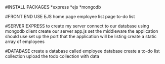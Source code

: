 #INSTALL PACKAGES
*express 
*ejs
*mongodb

#FRONT END
USE EJS 
home page 
employee list page 
to-do list

#SERVER
EXPRESS to create my server 
connect to our database using mongodb client
create our server app.js
set the middleware the application should use 
set up the port that the application will be listing 
create a static array of employees

#DATABASE
create a database called employee database 
create a to-do list collection
upload the todo collection with data
